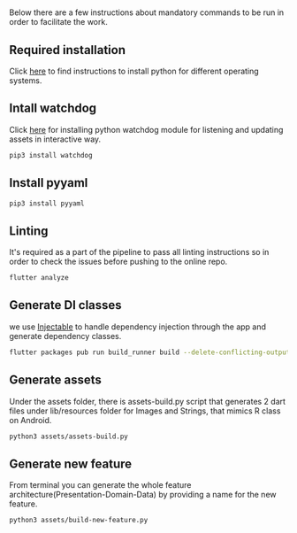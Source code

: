 #

Below there are a few instructions about mandatory commands to be run in order to facilitate the work.

## Required installation

Click [here](https://realpython.com/installing-python/) to find instructions to install python for different operating systems.
## Intall watchdog
Click [here](https://pypi.org/project/watchdog/) for installing python watchdog module for listening and updating assets in interactive way.
 ```bash
 pip3 install watchdog
 ```
## Install pyyaml
 ```bash
 pip3 install pyyaml
 ```
## Linting
It's required as a part of the pipeline to pass all linting instructions so in order to check the issues before pushing to the online repo.
```bash
flutter analyze
```
## Generate DI classes
we use [Injectable](https://pub.dev/packages/injectable) to handle dependency injection through the app and generate dependency classes.

```bash
flutter packages pub run build_runner build --delete-conflicting-outputs
```
## Generate assets
Under the assets folder, there is assets-build.py script that generates 2 dart files under lib/resources folder for Images and Strings, that mimics R class on Android.

```bash
python3 assets/assets-build.py
```
## Generate new feature
From terminal you can generate the whole feature architecture(Presentation-Domain-Data) by providing a name for the new feature.

```bash
python3 assets/build-new-feature.py
```
